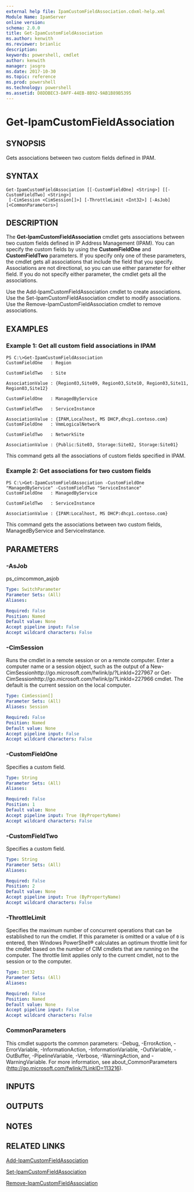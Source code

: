 ```yaml
---
external help file: IpamCustomFieldAssociation.cdxml-help.xml
Module Name: IpamServer
online version: 
schema: 2.0.0
title: Get-IpamCustomFieldAssociation
ms.author: kenwith
ms.reviewer: brianlic
description: 
keywords: powershell, cmdlet
author: kenwith
manager: jasgro
ms.date: 2017-10-30
ms.topic: reference
ms.prod: powershell
ms.technology: powershell
ms.assetid: D8DDBEC3-DAFF-44EB-8B92-9AB1B89B5395
---
```


# Get-IpamCustomFieldAssociation

## SYNOPSIS
Gets associations between two custom fields defined in IPAM.

## SYNTAX

```
Get-IpamCustomFieldAssociation [[-CustomFieldOne] <String>] [[-CustomFieldTwo] <String>]
 [-CimSession <CimSession[]>] [-ThrottleLimit <Int32>] [-AsJob] [<CommonParameters>]
```

## DESCRIPTION
The **Get-IpamCustomFieldAssociation** cmdlet gets associations between two custom fields defined in IP Address Management (IPAM).
You can specify the custom fields by using the **CustomFieldOne** and **CustomFieldTwo** parameters.
If you specify only one of these parameters, the cmdlet gets all associations that include the field that you specify.
Associations are not directional, so you can use either parameter for either field.
If you do not specify either parameter, the cmdlet gets all the associations.

Use the Add-IpamCustomFieldAssociation cmdlet to create associations.
Use the Set-IpamCustomFieldAssociation cmdlet to modify associations.
Use the Remove-IpamCustomFieldAssociation cmdlet to remove associations.

## EXAMPLES

### Example 1: Get all custom field associations in IPAM
```
PS C:\>Get-IpamCustomFieldAssociation
CustomFieldOne   : Region

CustomFieldTwo   : Site

AssociationValue : {Region03,Site09, Region03,Site10, Region03,Site11, Region03,Site12}

CustomFieldOne   : ManagedByService

CustomFieldTwo   : ServiceInstance

AssociationValue : {IPAM,Localhost, MS DHCP,dhcp1.contoso.com}
CustomFieldOne   : VmmLogicalNetwork

CustomFieldTwo   : NetworkSite

AssociationValue : {Public:Site03, Storage:Site02, Storage:Site01}
```

This command gets all the associations of custom fields specified in IPAM.

### Example 2: Get associations for two custom fields
```
PS C:\>Get-IpamCustomFieldAssociation -CustomFieldOne "ManagedByService" -CustomFieldTwo "ServiceInstance"
CustomFieldOne   : ManagedByService

CustomFieldTwo   : ServiceInstance

AssociationValue : {IPAM:Localhost, MS DHCP:dhcp1.contoso.com}
```

This command gets the associations between two custom fields, ManagedByService and ServiceInstance.

## PARAMETERS

### -AsJob
ps_cimcommon_asjob

```yaml
Type: SwitchParameter
Parameter Sets: (All)
Aliases: 

Required: False
Position: Named
Default value: None
Accept pipeline input: False
Accept wildcard characters: False
```

### -CimSession
Runs the cmdlet in a remote session or on a remote computer.
Enter a computer name or a session object, such as the output of a New-CimSessionhttp://go.microsoft.com/fwlink/p/?LinkId=227967 or Get-CimSessionhttp://go.microsoft.com/fwlink/p/?LinkId=227966 cmdlet.
The default is the current session on the local computer.

```yaml
Type: CimSession[]
Parameter Sets: (All)
Aliases: Session

Required: False
Position: Named
Default value: None
Accept pipeline input: False
Accept wildcard characters: False
```

### -CustomFieldOne
Specifies a custom field.

```yaml
Type: String
Parameter Sets: (All)
Aliases: 

Required: False
Position: 1
Default value: None
Accept pipeline input: True (ByPropertyName)
Accept wildcard characters: False
```

### -CustomFieldTwo
Specifies a custom field.

```yaml
Type: String
Parameter Sets: (All)
Aliases: 

Required: False
Position: 2
Default value: None
Accept pipeline input: True (ByPropertyName)
Accept wildcard characters: False
```

### -ThrottleLimit
Specifies the maximum number of concurrent operations that can be established to run the cmdlet.
If this parameter is omitted or a value of `0` is entered, then Windows PowerShell® calculates an optimum throttle limit for the cmdlet based on the number of CIM cmdlets that are running on the computer.
The throttle limit applies only to the current cmdlet, not to the session or to the computer.

```yaml
Type: Int32
Parameter Sets: (All)
Aliases: 

Required: False
Position: Named
Default value: None
Accept pipeline input: False
Accept wildcard characters: False
```

### CommonParameters
This cmdlet supports the common parameters: -Debug, -ErrorAction, -ErrorVariable, -InformationAction, -InformationVariable, -OutVariable, -OutBuffer, -PipelineVariable, -Verbose, -WarningAction, and -WarningVariable. For more information, see about_CommonParameters (http://go.microsoft.com/fwlink/?LinkID=113216).

## INPUTS

## OUTPUTS

## NOTES

## RELATED LINKS

[Add-IpamCustomFieldAssociation](./Add-IpamCustomFieldAssociation.md)

[Set-IpamCustomFieldAssociation](./Set-IpamCustomFieldAssociation.md)

[Remove-IpamCustomFieldAssociation](./Remove-IpamCustomFieldAssociation.md)

